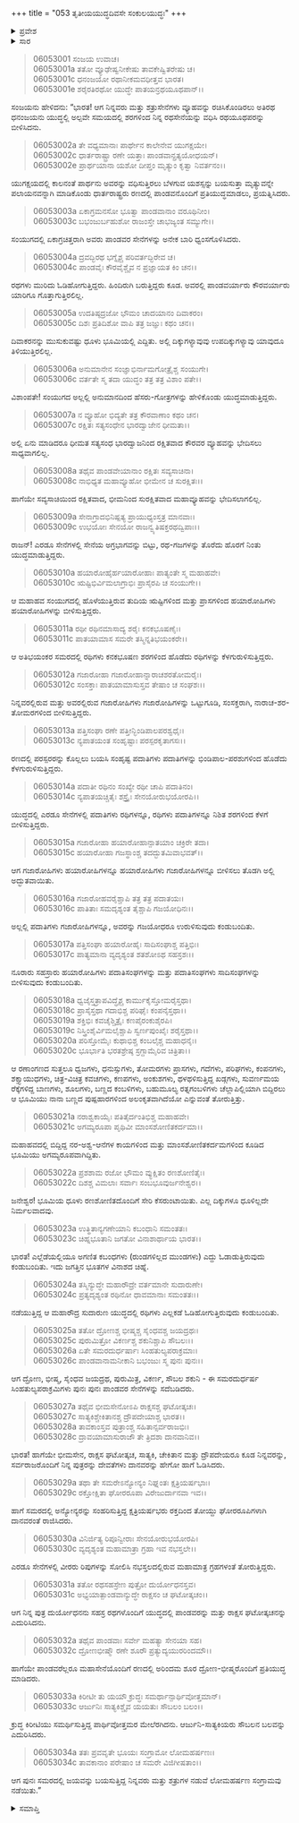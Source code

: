 +++
title = "053 ತೃತೀಯಯುದ್ಧದಿವಸೇ ಸಂಕುಲಯುದ್ಧಃ"
+++

<details><summary>ಪ್ರವೇಶ</summary>


।।   ಓಂ ಓಂ ನಮೋ ನಾರಾಯಣಾಯ।।   ಶ್ರೀ ವೇದವ್ಯಾಸಾಯ ನಮಃ ।।

ಶ್ರೀ ಕೃಷ್ಣದ್ವೈಪಾಯನ ವೇದವ್ಯಾಸ ವಿರಚಿತ  

**ಶ್ರೀ ಮಹಾಭಾರತ**

**ಭೀಷ್ಮ ಪರ್ವ**

**ಭೀಷ್ಮವಧ ಪರ್ವ**

**ಅಧ್ಯಾಯ 53**

</details>

<details><summary>ಸಾರ</summary>

ಸಂಕುಲ ಯುದ್ಧ (1-34).


</details>


> 06053001 ಸಂಜಯ ಉವಾಚ।   
06053001a ತತೋ ವ್ಯೂಢೇಷ್ವನೀಕೇಷು ತಾವಕೇಷ್ವಿತರೇಷು ಚ।   
06053001c ಧನಂಜಯೋ ರಥಾನೀಕಮವಧೀತ್ತವ ಭಾರತ।   
06053001e ಶರೈರತಿರಥೋ ಯುದ್ಧೇ ಪಾತಯನ್ರಥಯೂಥಪಾನ್।।

ಸಂಜಯನು ಹೇಳಿದನು: “ಭಾರತ! ಆಗ ನಿನ್ನವರು ಮತ್ತು ಶತ್ರುಸೇನೆಗಳು ವ್ಯೂಹವನ್ನು ರಚಿಸಿಕೊಂಡಿರಲು ಅತಿರಥ ಧನಂಜಯನು ಯುದ್ಧಲ್ಲಿ ಅಲ್ಪವೇ ಸಮಯದಲ್ಲಿ ಶರಗಳಿಂದ ನಿನ್ನ ರಥಸೇನೆಯನ್ನು ವಧಿಸಿ ರಥಯೂಥಪರನ್ನು ಬೀಳಿಸಿದನು.

> 06053002a ತೇ ವಧ್ಯಮಾನಾಃ ಪಾರ್ಥೇನ ಕಾಲೇನೇವ ಯುಗಕ್ಷಯೇ।   
06053002c ಧಾರ್ತರಾಷ್ಟ್ರಾ ರಣೇ ಯತ್ತಾಃ ಪಾಂಡವಾನ್ಪ್ರತ್ಯಯೋಧಯನ್।   
06053002e ಪ್ರಾರ್ಥಯಾನಾ ಯಶೋ ದೀಪ್ತಂ ಮೃತ್ಯುಂ ಕೃತ್ವಾ ನಿವರ್ತನಂ।।

ಯುಗಕ್ಷಯದಲ್ಲಿ ಕಾಲನಂತೆ ಪಾರ್ಥನು ಅವರನ್ನು ವಧಿಸುತ್ತಿರಲು ಬೆಳಗುವ ಯಶಸ್ಸನ್ನು ಬಯಸುತ್ತಾ ಮೃತ್ಯುವನ್ನೇ ಪಲಾಯನವನ್ನಾಗಿ ಮಾಡಿಕೊಂಡು ಧಾರ್ತರಾಷ್ಟ್ರರು ರಣದಲ್ಲಿ ಪಾಂಡವನೊಂದಿಗೆ ಪ್ರತಿಯುದ್ಧಮಾಡಲು, ಪ್ರಯತ್ನಿಸಿದರು.

> 06053003a ಏಕಾಗ್ರಮನಸೋ ಭೂತ್ವಾ ಪಾಂಡವಾನಾಂ ವರೂಥಿನೀಂ।   
06053003c ಬಭಂಜುರ್ಬಹುಶೋ ರಾಜಂಸ್ತೇ ಚಾಭಜ್ಯಂತ ಸಮ್ಯುಗೇ।।

ಸಂಯುಗದಲ್ಲಿ ಏಕಾಗ್ರಚಿತ್ತರಾಗಿ ಅವರು ಪಾಂಡವರ ಸೇನೆಗಳನ್ನು ಅನೇಕ ಬಾರಿ ಧ್ವಂಸಗೊಳಿಸಿದರು.

> 06053004a ದ್ರವದ್ಭಿರಥ ಭಗ್ನೈಶ್ಚ ಪರಿವರ್ತದ್ಭಿರೇವ ಚ।   
06053004c ಪಾಂಡವೈಃ ಕೌರವೈಶ್ಚೈವ ನ ಪ್ರಜ್ಞಾಯತ ಕಿಂ ಚನ।।

ರಥಗಳು ಮುರಿದು ಓಡಿಹೋಗುತ್ತಿದ್ದರು. ಹಿಂದಿರುಗಿ ಬರುತ್ತಿದ್ದರು ಕೂಡ. ಅವರಲ್ಲಿ ಪಾಂಡವರ್ಯಾರು ಕೌರವರ್ಯಾರು ಯಾರಿಗೂ ಗೊತ್ತಾಗುತ್ತಿರಲಿಲ್ಲ.

> 06053005a ಉದತಿಷ್ಠದ್ರಜೋ ಭೌಮಂ ಚಾದಯಾನಂ ದಿವಾಕರಂ।   
06053005c ದಿಶಃ ಪ್ರತಿದಿಶೋ ವಾಪಿ ತತ್ರ ಜಜ್ಞುಃ ಕಥಂ ಚನ।।

ದಿವಾಕರನನ್ನು ಮುಸುಕುವಷ್ಟು ಧೂಳು ಭೂಮಿಯಲ್ಲಿ ಎದ್ದಿತು. ಅಲ್ಲಿ ದಿಕ್ಕುಗಳ್ಯಾವುವು ಉಪದಿಕ್ಕುಗಳ್ಯಾವು ಯಾವುದೂ ತಿಳಿಯುತ್ತಿರಲಿಲ್ಲ.

> 06053006a ಅನುಮಾನೇನ ಸಂಜ್ಞಾಭಿರ್ನಾಮಗೋತ್ರೈಶ್ಚ ಸಂಯುಗೇ।   
06053006c ವರ್ತತೇ ಸ್ಮ ತದಾ ಯುದ್ಧಂ ತತ್ರ ತತ್ರ ವಿಶಾಂ ಪತೇ।।

ವಿಶಾಂಪತೇ! ಸಂಯುಗದ ಅಲ್ಲಲ್ಲಿ ಅನುಮಾನದಿಂದ ಹೆಸರು-ಗೋತ್ರಗಳನ್ನು ಹೇಳಿಕೊಂಡು ಯುದ್ಧಮಾಡುತ್ತಿದ್ದರು.

> 06053007a ನ ವ್ಯೂಹೋ ಭಿದ್ಯತೇ ತತ್ರ ಕೌರವಾಣಾಂ ಕಥಂ ಚನ।   
06053007c ರಕ್ಷಿತಃ ಸತ್ಯಸಂಧೇನ ಭಾರದ್ವಾಜೇನ ಧೀಮತಾ।।

ಅಲ್ಲಿ ಏನು ಮಾಡಿದರೂ ಧೀಮತ ಸತ್ಯಸಂಧ ಭಾರದ್ವಾಜನಿಂದ ರಕ್ಷಿತವಾದ ಕೌರವರ ವ್ಯೂಹವನ್ನು ಭೇದಿಸಲು ಸಾಧ್ಯವಾಗಲಿಲ್ಲ.

> 06053008a ತಥೈವ ಪಾಂಡವೇಯಾನಾಂ ರಕ್ಷಿತಃ ಸವ್ಯಸಾಚಿನಾ।   
06053008c ನಾಭಿಧ್ಯತ ಮಹಾವ್ಯೂಹೋ ಭೀಮೇನ ಚ ಸುರಕ್ಷಿತಃ।।

ಹಾಗೆಯೇ ಸವ್ಯಸಾಚಿಯಿಂದ ರಕ್ಷಿತವಾದ, ಭೀಮನಿಂದ ಸುರಕ್ಷಿತವಾದ ಮಹಾವ್ಯೂಹವನ್ನು ಭೇದಿಸಲಾಗಲಿಲ್ಲ.

> 06053009a ಸೇನಾಗ್ರಾದಭಿನಿಷ್ಪತ್ಯ ಪ್ರಾಯುಧ್ಯಂಸ್ತತ್ರ ಮಾನವಾಃ।   
06053009c ಉಭಯೋಃ ಸೇನಯೋ ರಾಜನ್ವ್ಯತಿಷಕ್ತರಥದ್ವಿಪಾಃ।।

ರಾಜನ್! ಎರಡೂ ಸೇನೆಗಳಲ್ಲಿ ಸೇನೆಯ ಅಗ್ರಭಾಗವನ್ನು ಬಿಟ್ಟು, ರಥ-ಗಜಗಳನ್ನು ತೊರೆದು ಹೊರಗೆ ನಿಂತು ಯುದ್ಧಮಾಡುತ್ತಿದ್ದರು.

> 06053010a ಹಯಾರೋಹೈರ್ಹಯಾರೋಹಾಃ ಪಾತ್ಯಂತೇ ಸ್ಮ ಮಹಾಹವೇ।   
06053010c ಋಷ್ಟಿಭಿರ್ವಿಮಲಾಗ್ರಾಭಿಃ ಪ್ರಾಸೈರಪಿ ಚ ಸಂಯುಗೇ।।

ಆ ಮಹಾಹವ ಸಂಯುಗದಲ್ಲಿ ಹೊಳೆಯುತ್ತಿರುವ ತುದಿಯ ಋಷ್ಟಿಗಳಿಂದ ಮತ್ತು ಪ್ರಾಸಗಳಿಂದ ಹಯಾರೋಹಿಗಳು ಹಯಾರೋಹಿಗಳನ್ನು ಬೀಳಿಸುತ್ತಿದ್ದರು.

> 06053011a ರಥೀ ರಥಿನಮಾಸಾದ್ಯ ಶರೈಃ ಕನಕಭೂಷಣೈಃ।   
06053011c ಪಾತಯಾಮಾಸ ಸಮರೇ ತಸ್ಮಿನ್ನತಿಭಯಂಕರೇ।।

ಆ ಅತಿಭಯಂಕರ ಸಮರದಲ್ಲಿ ರಥಿಗಳು ಕನಕಭೂಷಣ ಶರಗಳಿಂದ ಹೊಡೆದು ರಥಿಗಳನ್ನು ಕೆಳಗುರುಳಿಸುತ್ತಿದ್ದರು.

> 06053012a ಗಜಾರೋಹಾ ಗಜಾರೋಹಾನ್ನಾರಾಚಶರತೋಮರೈಃ।   
06053012c ಸಂಸಕ್ತಾಃ ಪಾತಯಾಮಾಸುಸ್ತವ ತೇಷಾಂ ಚ ಸಂಘಶಃ।।

ನಿನ್ನವರಲ್ಲಿರುವ ಮತ್ತು ಅವರಲ್ಲಿರುವ ಗಜಾರೋಹಿಗಳು ಗಜಾರೋಹಿಗಳನ್ನು ಒಟ್ಟುಗೂಡಿ, ಸಂಸಕ್ತರಾಗಿ, ನಾರಾಚ-ಶರ-ತೋಮರಗಳಿಂದ ಬೀಳಿಸುತ್ತಿದ್ದರು.

> 06053013a ಪತ್ತಿಸಂಘಾ ರಣೇ ಪತ್ತೀನ್ಭಿಂಡಿಪಾಲಪರಶ್ವಧೈಃ।   
06053013c ನ್ಯಪಾತಯಂತ ಸಂಹೃಷ್ಟಾಃ ಪರಸ್ಪರಕೃತಾಗಸಃ।।

ರಣದಲ್ಲಿ ಪರಸ್ಪರರನ್ನು ಕೊಲ್ಲಲು ಬಯಸಿ ಸಂಹೃಷ್ಟ ಪದಾತಿಗಳು ಪದಾತಿಗಳನ್ನು ಭಿಂಡಿಪಾಲ-ಪರಶುಗಳಿಂದ ಹೊಡೆದು ಕೆಳಗುರುಳಿಸುತ್ತಿದ್ದರು.

> 06053014a ಪದಾತೀ ರಥಿನಂ ಸಂಖ್ಯೇ ರಥೀ ಚಾಪಿ ಪದಾತಿನಂ।   
06053014c ನ್ಯಪಾತಯಚ್ಚಿತೈಃ ಶಸ್ತ್ರೈಃ ಸೇನಯೋರುಭಯೋರಪಿ।।

ಯುದ್ಧದಲ್ಲಿ ಎರಡೂ ಸೇನೆಗಳಲ್ಲಿ ಪದಾತಿಗಳು ರಥಿಗಳನ್ನೂ, ರಥಿಗಳು ಪದಾತಿಗಳನ್ನೂ ನಿಶಿತ ಶರಗಳಿಂದ ಕೆಳಗೆ ಬೀಳಿಸುತ್ತಿದ್ದರು.

> 06053015a ಗಜಾರೋಹಾ ಹಯಾರೋಹಾನ್ಪಾತಯಾಂ ಚಕ್ರಿರೇ ತದಾ।   
06053015c ಹಯಾರೋಹಾ ಗಜಸ್ಥಾಂಶ್ಚ ತದದ್ಭುತಮಿವಾಭವತ್।।

ಆಗ ಗಜಾರೋಹಿಗಳು ಹಯಾರೋಹಿಗಳನ್ನೂ ಹಯಾರೋಹಿಗಳು ಗಜಾರೋಹಿಗಳನ್ನೂ ಬೀಳಿಸಲು ತೊಡಗಿ ಅಲ್ಲಿ ಅದ್ಭುತವಾಯಿತು.

> 06053016a ಗಜಾರೋಹವರೈಶ್ಚಾಪಿ ತತ್ರ ತತ್ರ ಪದಾತಯಃ।   
06053016c ಪಾತಿತಾಃ ಸಮದೃಶ್ಯಂತ ತೈಶ್ಚಾಪಿ ಗಜಯೋಧಿನಃ।।

ಅಲ್ಲಲ್ಲಿ ಪದಾತಿಗಳು ಗಜಾರೋಹಿಗಳನ್ನೂ, ಅವರನ್ನು ಗಜಯೋಧರೂ ಉರುಳಿಸುವುದು ಕಂಡುಬಂದಿತು.

> 06053017a ಪತ್ತಿಸಂಘಾ ಹಯಾರೋಹೈಃ ಸಾದಿಸಂಘಾಶ್ಚ ಪತ್ತಿಭಿಃ।   
06053017c ಪಾತ್ಯಮಾನಾ ವ್ಯದೃಶ್ಯಂತ ಶತಶೋಽಥ ಸಹಸ್ರಶಃ।।

ನೂರಾರು ಸಹಸ್ರಾರು ಹಯಾರೋಹಿಗಳು ಪದಾತಿಸಂಘಗಳನ್ನು ಮತ್ತು ಪದಾತಿಸಂಘಗಳು ಸಾದಿಸಂಘಗಳನ್ನು ಬೀಳಿಸುವುದು ಕಂಡುಬಂದಿತು.

> 06053018a ಧ್ವಜೈಸ್ತತ್ರಾಪವಿದ್ಧೈಶ್ಚ ಕಾರ್ಮುಕೈಸ್ತೋಮರೈಸ್ತಥಾ।   
06053018c ಪ್ರಾಸೈಸ್ತಥಾ ಗದಾಭಿಶ್ಚ ಪರಿಘೈಃ ಕಂಪನೈಸ್ತಥಾ।।   
06053019a ಶಕ್ತಿಭಿಃ ಕವಚೈಶ್ಚಿತ್ರೈಃ ಕಣಪೈರಂಕುಶೈರಪಿ।   
06053019c ನಿಸ್ತ್ರಿಂಶೈರ್ವಿಮಲೈಶ್ಚಾಪಿ ಸ್ವರ್ಣಪುಂಖೈಃ ಶರೈಸ್ತಥಾ।।   
06053020a ಪರಿಸ್ತೋಮೈಃ ಕುಥಾಭಿಶ್ಚ ಕಂಬಲೈಶ್ಚ ಮಹಾಧನೈಃ।   
06053020c ಭೂರ್ಭಾತಿ ಭರತಶ್ರೇಷ್ಠ ಸ್ರಗ್ದಾಮೈರಿವ ಚಿತ್ರಿತಾ।।

ಆ ರಣಾಂಗಣದ ಸುತ್ತಲೂ ಧ್ವಜಗಳು, ಧನುಸ್ಸುಗಳು, ತೋಮರಗಳು ಪ್ರಾಸಗಳು, ಗದೆಗಳು, ಪರಿಘಗಳು, ಕಂಪನಗಳು, ಶಕ್ತ್ಯಾಯುಧಗಳು, ಚಿತ್ರ-ವಿಚಿತ್ರ ಕವಚಗಳು, ಕಣಪಗಳು, ಅಂಕುಶಗಳು, ಥಳಥಳಿಸುತ್ತಿದ್ದ ಖಡ್ಗಗಳು, ಸುವರ್ಣಮಯ ರೆಕ್ಕೆಗಳಿದ್ದ ಬಾಣಗಳು, ಶೂಲಗಳು, ಬಣ್ಣದ ಕಂಬಳಿಗಳು, ಬಹುಮೂಲ್ಯ ರತ್ನಗಂಬಳಿಗಳು ಚೆಲ್ಲಾಪಿಲ್ಲಿಯಾಗಿ ಬಿದ್ದಿರಲು ಆ ಭೂಮಿಯು ನಾನಾ ಬಣ್ಣದ ಪುಷ್ಪಹಾರಗಳಿಂದ ಅಲಂಕೃತವಾಗಿದೆಯೋ ಎನ್ನುವಂತೆ ತೋರುತ್ತಿತ್ತು.

> 06053021a ನರಾಶ್ವಕಾಯೈಃ ಪತಿತೈರ್ದಂತಿಭಿಶ್ಚ ಮಹಾಹವೇ।   
06053021c ಅಗಮ್ಯರೂಪಾ ಪೃಥಿವೀ ಮಾಂಸಶೋಣಿತಕರ್ದಮಾ।।

ಮಹಾಹವದಲ್ಲಿ ಬಿದ್ದಿದ್ದ ನರ-ಅಶ್ವ-ಆನೆಗಳ ಕಾಯಗಳಿಂದ ಮತ್ತು  ಮಾಂಸಶೋಣಿತಕರ್ದಮಗಳಿಂದ ಕೂಡಿದ ಭೂಮಿಯು ಅಗಮ್ಯರೂಪವಾಗಿದ್ದಿತು.

> 06053022a ಪ್ರಶಶಾಮ ರಜೋ ಭೌಮಂ ವ್ಯುಕ್ಷಿತಂ ರಣಶೋಣಿತೈಃ।   
06053022c ದಿಶಶ್ಚ ವಿಮಲಾಃ ಸರ್ವಾಃ ಸಂಬಭೂವುರ್ಜನೇಶ್ವರ।।

ಜನೇಶ್ವರ! ಭೂಮಿಯ ಧೂಳು ರಣಶೋಣಿತದೊಂದಿಗೆ ಸೇರಿ ಕೆಸರುಂಟಾಯಿತು. ಎಲ್ಲ ದಿಕ್ಕುಗಳೂ ಧೂಳಿಲ್ಲದೇ ನಿರ್ಮಲವಾದವು.

> 06053023a ಉತ್ಥಿತಾನ್ಯಗಣೇಯಾನಿ ಕಬಂಧಾನಿ ಸಮಂತತಃ।   
06053023c ಚಿಹ್ನಭೂತಾನಿ ಜಗತೋ ವಿನಾಶಾರ್ಥಾಯ ಭಾರತ।।

ಭಾರತ! ಎಲ್ಲೆಡೆಯಲ್ಲಿಯೂ ಅಗಣಿತ ಕಬಂಧಗಳು (ರುಂಡಗಳಿಲ್ಲದ ಮುಂಡಗಳು) ಎದ್ದು ಓಡಾಡುತ್ತಿರುವುದು ಕಂಡುಬಂದಿತು. ಇದು ಜಗತ್ತಿನ ಭೂತಗಳ ವಿನಾಶದ ಚಿಹ್ನೆ.

> 06053024a ತಸ್ಮಿನ್ಯುದ್ಧೇ ಮಹಾರೌದ್ರೇ ವರ್ತಮಾನೇ ಸುದಾರುಣೇ।   
06053024c ಪ್ರತ್ಯದೃಶ್ಯಂತ ರಥಿನೋ ಧಾವಮಾನಾಃ ಸಮಂತತಃ।।

ನಡೆಯುತ್ತಿದ್ದ ಆ ಮಹಾರೌದ್ರ ಸುದಾರುಣ ಯುದ್ಧದಲ್ಲಿ ರಥಿಗಳು ಎಲ್ಲಕಡೆ ಓಡಿಹೋಗುತ್ತಿರುವುದು ಕಂಡುಬಂದಿತು.

> 06053025a ತತೋ ದ್ರೋಣಶ್ಚ ಭೀಷ್ಮಶ್ಚ ಸೈಂಧವಶ್ಚ ಜಯದ್ರಥಃ।   
06053025c ಪುರುಮಿತ್ರೋ ವಿಕರ್ಣಶ್ಚ ಶಕುನಿಶ್ಚಾಪಿ ಸೌಬಲಃ।।   
06053026a ಏತೇ ಸಮರದುರ್ಧರ್ಷಾಃ ಸಿಂಹತುಲ್ಯಪರಾಕ್ರಮಾಃ।   
06053026c ಪಾಂಡವಾನಾಮನೀಕಾನಿ ಬಭಂಜುಃ ಸ್ಮ ಪುನಃ ಪುನಃ।।

ಆಗ ದ್ರೋಣ, ಭೀಷ್ಮ, ಸೈಂಧವ ಜಯದ್ರಥ, ಪುರುಮಿತ್ರ, ವಿಕರ್ಣ, ಸೌಬಲ ಶಕುನಿ - ಈ ಸಮರದುರ್ಧರ್ಷ ಸಿಂಹತುಲ್ಯಪರಾಕ್ರಮಿಗಳು ಪುನಃ ಪುನಃ ಪಾಂಡವರ ಸೇನೆಗಳನ್ನು ಸದೆಬಡಿದರು.

> 06053027a ತಥೈವ ಭೀಮಸೇನೋಽಪಿ ರಾಕ್ಷಸಶ್ಚ ಘಟೋತ್ಕಚಃ।   
06053027c ಸಾತ್ಯಕಿಶ್ಚೇಕಿತಾನಶ್ಚ ದ್ರೌಪದೇಯಾಶ್ಚ ಭಾರತ।।   
06053028a ತಾವಕಾಂಸ್ತವ ಪುತ್ರಾಂಶ್ಚ ಸಹಿತಾನ್ಸರ್ವರಾಜಭಿಃ।   
06053028c ದ್ರಾವಯಾಮಾಸುರಾಜೌ ತೇ ತ್ರಿದಶಾ ದಾನವಾನಿವ।।

ಭಾರತ! ಹಾಗೆಯೇ ಭೀಮಸೇನ, ರಾಕ್ಷಸ ಘಟೋತ್ಕಚ, ಸಾತ್ಯಕಿ, ಚೇಕಿತಾನ ಮತ್ತು ದ್ರೌಪದೇಯರೂ ಕೂಡ ನಿನ್ನವರನ್ನು, ಸರ್ವರಾಜರೊಂದಿಗೆ ನಿನ್ನ ಪುತ್ರರನ್ನು ದೇವತೆಗಳು ದಾನವರನ್ನು ಹೇಗೋ ಹಾಗೆ ಓಡಿಸಿದರು.

> 06053029a ತಥಾ ತೇ ಸಮರೇಽನ್ಯೋನ್ಯಂ ನಿಘ್ನಂತಃ ಕ್ಷತ್ರಿಯರ್ಷಭಾಃ।   
06053029c ರಕ್ತೋಕ್ಷಿತಾ ಘೋರರೂಪಾ ವಿರೇಜುರ್ದಾನವಾ ಇವ।।

ಹಾಗೆ ಸಮರದಲ್ಲಿ ಅನ್ಯೋನ್ಯರನ್ನು ಸಂಹರಿಸುತ್ತಿದ್ದ ಕ್ಷತ್ರಿಯರ್ಷಭರು ರಕ್ತದಿಂದ ತೋಯ್ದು ಘೋರರೂಪಿಗಳಾಗಿ ದಾನವರಂತೆ ರಾಜಿಸಿದರು.

> 06053030a ವಿನಿರ್ಜಿತ್ಯ ರಿಪೂನ್ವೀರಾಃ ಸೇನಯೋರುಭಯೋರಪಿ।   
06053030c ವ್ಯದೃಶ್ಯಂತ ಮಹಾಮಾತ್ರಾ ಗ್ರಹಾ ಇವ ನಭಸ್ತಲೇ।।

ಎರಡೂ ಸೇನೆಗಳಲ್ಲಿ ವೀರರು ರಿಪುಗಳನ್ನು ಸೋಲಿಸಿ ನಭಸ್ತಲದಲ್ಲಿರುವ ಮಹಾಮಾತ್ರ ಗ್ರಹಗಳಂತೆ ತೋರುತ್ತಿದ್ದರು.

> 06053031a ತತೋ ರಥಸಹಸ್ರೇಣ ಪುತ್ರೋ ದುರ್ಯೋಧನಸ್ತವ।   
06053031c ಅಭ್ಯಯಾತ್ಪಾಂಡವಾನ್ಯುದ್ಧೇ ರಾಕ್ಷಸಂ ಚ ಘಟೋತ್ಕಚಂ।।

ಆಗ ನಿನ್ನ ಪುತ್ರ ದುರ್ಯೋಧನನು ಸಹಸ್ರ ರಥಗಳೊಂದಿಗೆ ಯುದ್ಧದಲ್ಲಿ ಪಾಂಡವರನ್ನು ಮತ್ತು ರಾಕ್ಷಸ ಘಟೋತ್ಕಚನನ್ನು ಎದುರಿಸಿದನು.

> 06053032a ತಥೈವ ಪಾಂಡವಾಃ ಸರ್ವೇ ಮಹತ್ಯಾ ಸೇನಯಾ ಸಹ।   
06053032c ದ್ರೋಣಭೀಷ್ಮೌ ರಣೇ ಶೂರೌ ಪ್ರತ್ಯುದ್ಯಯುರರಿಂದಮೌ।।

ಹಾಗೆಯೇ ಪಾಂಡವರೆಲ್ಲರೂ ಮಹಾಸೇನೆಯೊಂದಿಗೆ ರಣದಲ್ಲಿ ಅರಿಂದಮ ಶೂರ ದ್ರೋಣ-ಭೀಷ್ಮರೊಂದಿಗೆ ಪ್ರತಿಯುದ್ಧ ಮಾಡಿದರು.

> 06053033a ಕಿರೀಟೀ ತು ಯಯೌ ಕ್ರುದ್ಧಃ ಸಮರ್ಥಾನ್ಪಾರ್ಥಿವೋತ್ತಮಾನ್।   
06053033c ಆರ್ಜುನಿಃ ಸಾತ್ಯಕಿಶ್ಚೈವ ಯಯತುಃ ಸೌಬಲಂ ಬಲಂ।।

ಕ್ರುದ್ಧ ಕಿರೀಟಿಯು ಸಮರ್ಥಿಸುತ್ತಿದ್ದ ಪಾರ್ಥಿವೋತ್ತಮರ ಮೇಲೆರಗಿದನು. ಆರ್ಜುನಿ-ಸಾತ್ಯಕಿಯರು ಸೌಬಲನ ಬಲವನ್ನು ಎದುರಿಸಿದರು.

> 06053034a ತತಃ ಪ್ರವವೃತೇ ಭೂಯಃ ಸಂಗ್ರಾಮೋ ಲೋಮಹರ್ಷಣಃ।   
06053034c ತಾವಕಾನಾಂ ಪರೇಷಾಂ ಚ ಸಮರೇ ವಿಜಿಗೀಷತಾಂ।।

ಆಗ ಪುನಃ ಸಮರದಲ್ಲಿ ಜಯವನ್ನು ಬಯಸುತ್ತಿದ್ದ ನಿನ್ನವರು ಮತ್ತು ಶತ್ರುಗಳ ನಡುವೆ ಲೋಮಹರ್ಷಣ ಸಂಗ್ರಾಮವು ನಡೆಯಿತು.”


<details><summary>ಸಮಾಪ್ತಿ</summary>


ಇತಿ ಶ್ರೀ ಮಹಾಭಾರತೇ ಭೀಷ್ಮ ಪರ್ವಣಿ ಭೀಷ್ಮವಧ ಪರ್ವಣಿ ತೃತೀಯಯುದ್ಧದಿವಸೇ ಸಂಕುಲಯುದ್ಧೇ ತ್ರಿಪಂಚಾಶತ್ತಮೋಽಧ್ಯಾಯಃ।।  
ಇದು ಶ್ರೀ ಮಹಾಭಾರತದಲ್ಲಿ ಭೀಷ್ಮ ಪರ್ವದಲ್ಲಿ ಭೀಷ್ಮವಧ ಪರ್ವದಲ್ಲಿ ತೃತೀಯಯುದ್ಧದಿವಸೇ ಸಂಕುಲಯುದ್ಧ ಎನ್ನುವ ಐವತ್ಮೂರನೇ ಅಧ್ಯಾಯವು.


</details>
